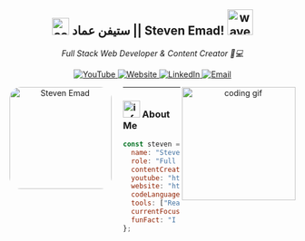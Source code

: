 <h2 align="center">
  <img src="https://emojis.slackmojis.com/emojis/images/1531849430/4246/blob-sunglasses.gif?1531849430" width="30" alt="cool emoji" />
  <strong>ستيفن عماد || Steven Emad</strong>!
  <img src="https://media.giphy.com/media/12oufCB0MyZ1Go/giphy.gif" width="45" alt="wave gif" />
</h2>

<p align="center">
  <em>Full Stack Web Developer & Content Creator 🎥💻</em>
</p>

<p align="center">
  <a href="https://www.youtube.com/@steven-emad-x" target="_blank" rel="noopener noreferrer">
    <img src="https://img.shields.io/badge/YouTube-%40steven--emad--x-FF0000?style=for-the-badge&logo=youtube&logoColor=white" alt="YouTube"/>
  </a>
  <a href="https://www.steven-emad.website" target="_blank" rel="noopener noreferrer">
    <img src="https://img.shields.io/badge/Website-www.steven--emad.website-0A66C2?style=for-the-badge&logo=google-chrome&logoColor=white" alt="Website"/>
  </a>
  <a href="https://www.linkedin.com/in/YOUR-USERNAME-HERE" target="_blank" rel="noopener noreferrer">
    <img src="https://img.shields.io/badge/LinkedIn-Steven%20Emad-0077B5?style=for-the-badge&logo=linkedin&logoColor=white" alt="LinkedIn"/>
  </a>
  <a href="mailto:support@steven-emad.website" target="_blank" rel="noopener noreferrer">
    <img src="https://img.shields.io/badge/Email-steven@codeverse.icu-D14836?style=for-the-badge&logo=gmail&logoColor=white" alt="Email"/>
  </a>
</p>

<p align="center">
  <img src="https://www.steven-emad.website/assets/steven-emad-avatar.png" width="180" style="border-radius: 20px; margin-right: 20px;" alt="Steven Emad" align="left"/>
  <img src="https://media.giphy.com/media/M9gbBd9nbDrOTu1Mqx/giphy.gif" width="200" alt="coding gif" align="right"/>
</p>

---

### <img src="https://media.giphy.com/media/VgCDAzcKvsR6OM0uWg/giphy.gif" width="30" alt="info gif"/> About Me

```javascript
const steven = {
  name: "Steven Emad",
  role: "Full Stack Web Developer",
  contentCreator: true,
  youtube: "https://www.youtube.com/@steven-emad-x",
  website: "https://www.steven-emad.website",
  codeLanguages: ["JavaScript", "TypeScript", "PHP", "Python"],
  tools: ["React", "Next.js", "Node.js", "Express", "TailwindCSS", "MySQL", "MongoDB"],
  currentFocus: "Building modern web apps & creating educational tech content",
  funFact: "I simplify complex code like magic 🧙‍♂️"
};
